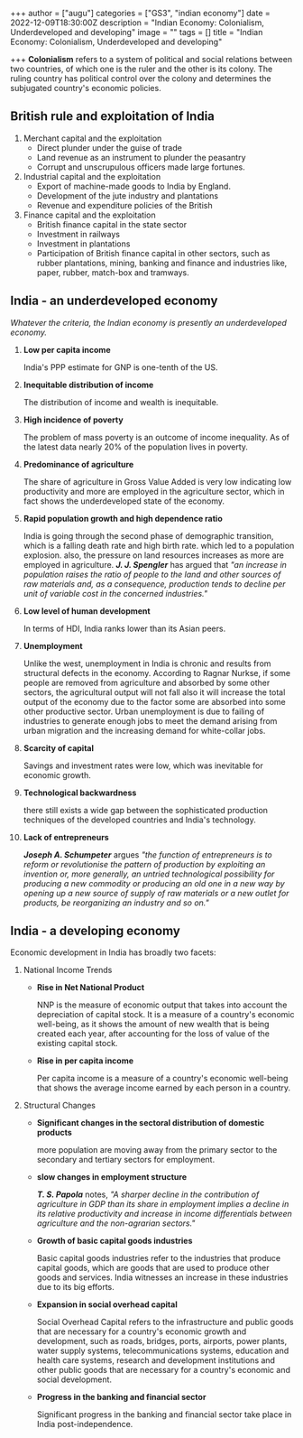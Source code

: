 +++
author = ["augu"]
categories = ["GS3", "indian economy"]
date = 2022-12-09T18:30:00Z
description = "Indian Economy: Colonialism, Underdeveloped and developing"
image = ""
tags = []
title = "Indian Economy: Colonialism, Underdeveloped and developing"

+++
**Colonialism** refers to a system of political and social relations between two countries, of which one is the ruler and the other is its colony. The ruling country has political control over the colony and determines the subjugated country's economic policies.

## British rule and exploitation of India

1. Merchant capital and the exploitation
   * Direct plunder under the guise of trade
   * Land revenue as an instrument to plunder the peasantry
   * Corrupt and unscrupulous officers made large fortunes.
2. Industrial capital and the exploitation
   * Export of machine-made goods to India by England.
   * Development of the jute industry and plantations
   * Revenue and expenditure policies of the British
3. Finance capital and the exploitation
   * British finance capital in the state sector
   * Investment in railways
   * Investment in plantations
   * Participation of British finance capital in other sectors, such as rubber plantations, mining, banking and finance and industries like, paper, rubber, match-box and tramways.

## India - an underdeveloped economy

_Whatever the criteria, the Indian economy is presently an underdeveloped economy._

 1. **Low per capita income**

    India's PPP estimate for GNP is one-tenth of the US.
 2. **Inequitable distribution of income**

    The distribution of income and wealth is inequitable.
 3. **High incidence of poverty**

    The problem of mass poverty is an outcome of income inequality. As of the latest data nearly 20% of the population lives in poverty.
 4. **Predominance of agriculture**

    The share of agriculture in Gross Value Added is very low indicating low productivity and more are employed in the agriculture sector, which in fact shows the underdeveloped state of the economy.
 5. **Rapid population growth and high dependence ratio**

    India is going through the second phase of demographic transition, which is a falling death rate and high birth rate. which led to a population explosion. also, the pressure on land resources increases as more are employed in agriculture. **_J. J. Spengler_** has argued that _"an increase in population raises the ratio of people to the land and other sources of raw materials and, as a consequence, production tends to decline per unit of variable cost in the concerned industries."_
 6. **Low level of human development**

    In terms of HDI, India ranks lower than its Asian peers.
 7. **Unemployment**

    Unlike the west, unemployment in India is chronic and results from structural defects in the economy. According to Ragnar Nurkse, if some people are removed from agriculture and absorbed by some other sectors, the agricultural output will not fall also it will increase the total output of the economy due to the factor some are absorbed into some other productive sector. Urban unemployment is due to failing of industries to generate enough jobs to meet the demand arising from urban migration and the increasing demand for white-collar jobs.
 8. **Scarcity of capital**

    Savings and investment rates were low, which was inevitable for economic growth.
 9. **Technological backwardness**

    there still exists a wide gap between the sophisticated production techniques of the developed countries and India's technology.
10. **Lack of entrepreneurs**

    **_Joseph A. Schumpeter_** argues _"the function of entrepreneurs is to reform or revolutionise the pattern of production by exploiting an invention or, more generally, an untried technological possibility for producing a new commodity or producing an old one in a new way by opening up a new source of supply of raw materials or a new outlet for products, be reorganizing an industry and so on."_

## India - a developing economy

Economic development in India has broadly two facets:

1. National Income Trends
   * **Rise in Net National Product**

     NNP is the measure of economic output that takes into account the depreciation of capital stock. It is a measure of a country's economic well-being, as it shows the amount of new wealth that is being created each year, after accounting for the loss of value of the existing capital stock.
   * **Rise in per capita income**

     Per capita income is a measure of a country's economic well-being that shows the average income earned by each person in a country.
2. Structural Changes
   * **Significant changes in the sectoral distribution of domestic products**

     more population are moving away from the primary sector to the secondary and tertiary sectors for employment.
   * **slow changes in employment structure**

     **_T. S. Papola_** notes, _"A sharper decline in the contribution of agriculture in GDP than its share in employment implies a decline in its relative productivity and increase in income differentials between agriculture and the non-agrarian sectors."_
   * **Growth of basic capital goods industries**

     Basic capital goods industries refer to the industries that produce capital goods, which are goods that are used to produce other goods and services. India witnesses an increase in these industries due to its big efforts.
   * **Expansion in social overhead capital**

     Social Overhead Capital refers to the infrastructure and public goods that are necessary for a country's economic growth and development, such as roads, bridges, ports, airports, power plants, water supply systems, telecommunications systems, education and health care systems, research and development institutions and other public goods that are necessary for a country's economic and social development.
   * **Progress in the banking and financial sector**

     Significant progress in the banking and financial sector take place in India post-independence.